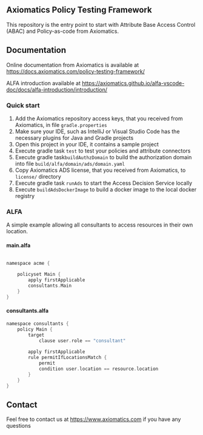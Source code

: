 ## Axiomatics Policy Testing Framework

This repository is the entry point to start with Attribute Base Access Control (ABAC) and Policy-as-code from Axiomatics.

## Documentation

Online documentation from Axiomatics is available at https://docs.axiomatics.com/policy-testing-framework/

ALFA introduction available at https://axiomatics.github.io/alfa-vscode-doc/docs/alfa-introduction/introduction/

### Quick start

1. Add the Axiomatics repository access keys, that you received from Axiomatics, in file `gradle.properties`
2. Make sure your IDE, such as IntelliJ or Visual Studio Code has the necessary plugins for Java and Gradle projects
3. Open this project in your IDE, it contains a sample project
4. Execute gradle task `test` to test your policies and attribute connectors
5. Execute gradle task`buildAuthzDomain` to build the authorization domain into file `build/alfa/domain/ads/domain.yaml`
6. Copy Axiomatics ADS license, that you received from Axiomatics, to `license/` directory
7. Execute gradle task `runAds` to start the Access Decision Service locally
8. Execute `buildAdsDockerImage` to build a docker image to the local docker registry


### ALFA
A simple example allowing all consultants to access resources in their own location.

#### main.alfa
```groovy 

namespace acme {

    policyset Main {
        apply firstApplicable
        consultants.Main
    }
}

```

#### consultants.alfa
```groovy
namespace consultants {
    policy Main {
        target
            clause user.role == "consultant"
        
        apply firstApplicable
        rule permitIfLocationsMatch {
            permit
            condition user.location == resource.location
        }
    }
}
```
## Contact
Feel free to contact us at https://www.axiomatics.com if you have any questions

